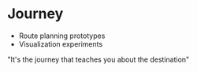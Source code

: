Journey
=======

* Route planning prototypes
* Visualization experiments

"It's the journey that teaches you about the destination"
